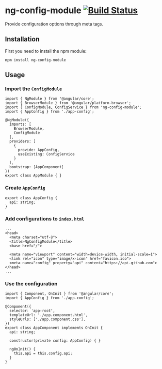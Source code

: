 # ng-config-module [![Build Status](https://travis-ci.org/domirs/ng-config-module.svg?branch=master)](https://travis-ci.org/domirs/ng-config-module) 

Provide configuration options through meta tags.

## Installation

First you need to install the npm module:

`npm install ng-config-module`

## Usage

### Import the `ConfigModule`

```angular2
import { NgModule } from '@angular/core';
import { BrowserModule } from '@angular/platform-browser';
import { ConfigModule, ConfigService } from 'ng-config-module';
import { AppConfig } from './app-config';

@NgModule({
  imports: [
    BrowserModule,
    ConfigModule
  ],
  providers: [
    {
      provide: AppConfig,
      useExisting: ConfigService
    }
  ],
  bootstrap: [AppComponent]
})
export class AppModule { }
```

### Create `AppConfig`
```
export class AppConfig {
  api: string;
}
```

### Add configurations to `index.html`
```
...
<head>
  <meta charset="utf-8">
  <title>NgConfigModule</title>
  <base href="/">

  <meta name="viewport" content="width=device-width, initial-scale=1">
  <link rel="icon" type="image/x-icon" href="favicon.ico">
  <meta name="config" property="api" content="https://api.github.com">
</head>
...
```

### Use the configuration
```
import { Component, OnInit } from '@angular/core';
import { AppConfig } from './app-config';

@Component({
  selector: 'app-root',
  templateUrl: './app.component.html',
  styleUrls: ['./app.component.css'],
})
export class AppComponent implements OnInit {
  api: string;

  constructor(private config: AppConfig) { }

  ngOnInit() {
    this.api = this.config.api;
  }
}
```

